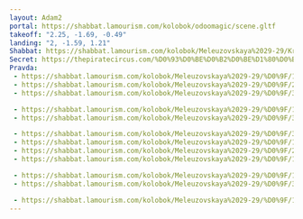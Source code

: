 ```yaml
---
layout: Adam2
portal: https://shabbat.lamourism.com/kolobok/odoomagic/scene.gltf
takeoff: "2.25, -1.69, -0.49"
landing: "2, -1.59, 1.21"
Shabbat: https://shabbat.lamourism.com/kolobok/Meleuzovskaya%2029-29/Kremlin/Tarkovsky.mp4
Secret: https://thepiratecircus.com/%D0%93%D0%BE%D0%B2%D0%BE%D1%80%D0%B8%D1%82-%D1%80%D0%B0%D0%B4%D0%B8%D0%BE-%D0%A1%D0%92%D0%9E%D0%91%D0%9E%D0%94%D0%90.jpg
Pravda:
 - https://shabbat.lamourism.com/kolobok/Meleuzovskaya%2029-29/%D0%9F/1.jpg
 - https://shabbat.lamourism.com/kolobok/Meleuzovskaya%2029-29/%D0%9F/2.jpg
 - https://shabbat.lamourism.com/kolobok/Meleuzovskaya%2029-29/%D0%9F/31.jpg

 - https://shabbat.lamourism.com/kolobok/Meleuzovskaya%2029-29/%D0%9F/13.jpg
 - https://shabbat.lamourism.com/kolobok/Meleuzovskaya%2029-29/%D0%9F/3.jpg

 - https://shabbat.lamourism.com/kolobok/Meleuzovskaya%2029-29/%D0%9F/31.jpg
 - https://shabbat.lamourism.com/kolobok/Meleuzovskaya%2029-29/%D0%9F/1.jpg
 - https://shabbat.lamourism.com/kolobok/Meleuzovskaya%2029-29/%D0%9F/2.jpg
 - https://shabbat.lamourism.com/kolobok/Meleuzovskaya%2029-29/%D0%9F/11.jpg

 - https://shabbat.lamourism.com/kolobok/Meleuzovskaya%2029-29/%D0%9F/13.jpg
 - https://shabbat.lamourism.com/kolobok/Meleuzovskaya%2029-29/%D0%9F/3.jpg

 - https://shabbat.lamourism.com/kolobok/Meleuzovskaya%2029-29/%D0%9F/11.jpg
---
```

